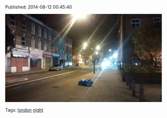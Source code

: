 
# 

Published: 2014-08-12 00:45:40

![](94483495857-0.jpg)

Tags: [london](tag-london.md) [night](tag-night.md)
